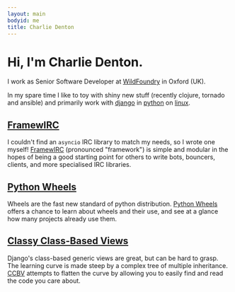 ```yaml
---
layout: main
bodyid: me
title: Charlie Denton
---
```


# Hi, I'm Charlie Denton.

I work as Senior Software Developer at [WildFoundry][wildfoundry] in Oxford (UK).

In my spare time I like to toy with shiny new stuff (recently clojure, tornado and ansible)
and primarily work with [django](http://djangoproject.com) in
[python](http://www.python.org/) on [linux](http://manjaro.org).

## [FramewIRC][framewirc]

I couldn't find an `asyncio` IRC library to match my needs, so I wrote one myself! [FramewIRC][framewirc] (pronounced "framework") is simple and modular in the hopes of being a good starting point for others to write bots, bouncers, clients, and more specialised IRC libraries.


## [Python Wheels][pythonwheels]

Wheels are the fast new standard of python distribution. [Python Wheels][pythonwheels] offers a chance to learn about wheels and their use, and see at a glance how many projects already use them.

## [Classy Class-Based Views][ccbv]

Django's class-based generic views are great, but can be hard to grasp. The learning curve is made steep by a complex tree of multiple inheritance. [CCBV][ccbv] attempts to flatten the curve by allowing you to easily find and read the code you care about.

[ccbv]: http://ccbv.co.uk/
[django]: http://djangoproject.com
[framewirc]: https://github.com/meshy/framewirc/
[manjaro]: http://manjaro.org
[python]: http://www.python.org/
[pythonwheels]: http://pythonwheels.com/
[wildfoundry]: http://wildfoundry.com/
